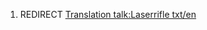 1.  REDIRECT [Translation talk:Laserrifle
    txt/en](Translation_talk:Laserrifle_txt/en "wikilink")